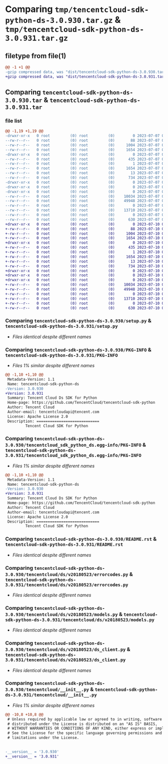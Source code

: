 # Comparing `tmp/tencentcloud-sdk-python-ds-3.0.930.tar.gz` & `tmp/tencentcloud-sdk-python-ds-3.0.931.tar.gz`

## filetype from file(1)

```diff
@@ -1 +1 @@
-gzip compressed data, was "dist/tencentcloud-sdk-python-ds-3.0.930.tar", last modified: Fri Jul  7 00:22:52 2023, max compression
+gzip compressed data, was "dist/tencentcloud-sdk-python-ds-3.0.931.tar", last modified: Mon Jul 10 00:39:32 2023, max compression
```

## Comparing `tencentcloud-sdk-python-ds-3.0.930.tar` & `tencentcloud-sdk-python-ds-3.0.931.tar`

### file list

```diff
@@ -1,19 +1,19 @@
-drwxr-xr-x   0 root         (0) root         (0)        0 2023-07-07 00:22:52.000000 tencentcloud-sdk-python-ds-3.0.930/
--rw-r--r--   0 root         (0) root         (0)       88 2023-07-07 00:22:52.000000 tencentcloud-sdk-python-ds-3.0.930/setup.cfg
--rw-r--r--   0 root         (0) root         (0)     1004 2023-07-07 00:22:52.000000 tencentcloud-sdk-python-ds-3.0.930/setup.py
--rw-r--r--   0 root         (0) root         (0)     1654 2023-07-07 00:22:52.000000 tencentcloud-sdk-python-ds-3.0.930/PKG-INFO
-drwxr-xr-x   0 root         (0) root         (0)        0 2023-07-07 00:22:52.000000 tencentcloud-sdk-python-ds-3.0.930/tencentcloud_sdk_python_ds.egg-info/
--rw-r--r--   0 root         (0) root         (0)      435 2023-07-07 00:22:52.000000 tencentcloud-sdk-python-ds-3.0.930/tencentcloud_sdk_python_ds.egg-info/SOURCES.txt
--rw-r--r--   0 root         (0) root         (0)        1 2023-07-07 00:22:52.000000 tencentcloud-sdk-python-ds-3.0.930/tencentcloud_sdk_python_ds.egg-info/dependency_links.txt
--rw-r--r--   0 root         (0) root         (0)     1654 2023-07-07 00:22:52.000000 tencentcloud-sdk-python-ds-3.0.930/tencentcloud_sdk_python_ds.egg-info/PKG-INFO
--rw-r--r--   0 root         (0) root         (0)       13 2023-07-07 00:22:52.000000 tencentcloud-sdk-python-ds-3.0.930/tencentcloud_sdk_python_ds.egg-info/top_level.txt
--rw-r--r--   0 root         (0) root         (0)      734 2023-07-07 00:22:52.000000 tencentcloud-sdk-python-ds-3.0.930/README.rst
-drwxr-xr-x   0 root         (0) root         (0)        0 2023-07-07 00:22:52.000000 tencentcloud-sdk-python-ds-3.0.930/tencentcloud/
-drwxr-xr-x   0 root         (0) root         (0)        0 2023-07-07 00:22:52.000000 tencentcloud-sdk-python-ds-3.0.930/tencentcloud/ds/
-drwxr-xr-x   0 root         (0) root         (0)        0 2023-07-07 00:22:52.000000 tencentcloud-sdk-python-ds-3.0.930/tencentcloud/ds/v20180523/
--rw-r--r--   0 root         (0) root         (0)    10034 2023-07-07 00:22:52.000000 tencentcloud-sdk-python-ds-3.0.930/tencentcloud/ds/v20180523/errorcodes.py
--rw-r--r--   0 root         (0) root         (0)    49948 2023-07-07 00:22:52.000000 tencentcloud-sdk-python-ds-3.0.930/tencentcloud/ds/v20180523/models.py
--rw-r--r--   0 root         (0) root         (0)        0 2023-07-07 00:22:52.000000 tencentcloud-sdk-python-ds-3.0.930/tencentcloud/ds/v20180523/__init__.py
--rw-r--r--   0 root         (0) root         (0)    13710 2023-07-07 00:22:52.000000 tencentcloud-sdk-python-ds-3.0.930/tencentcloud/ds/v20180523/ds_client.py
--rw-r--r--   0 root         (0) root         (0)        0 2023-07-07 00:22:52.000000 tencentcloud-sdk-python-ds-3.0.930/tencentcloud/ds/__init__.py
--rw-r--r--   0 root         (0) root         (0)      630 2023-07-07 00:22:52.000000 tencentcloud-sdk-python-ds-3.0.930/tencentcloud/__init__.py
+drwxr-xr-x   0 root         (0) root         (0)        0 2023-07-10 00:39:32.000000 tencentcloud-sdk-python-ds-3.0.931/
+-rw-r--r--   0 root         (0) root         (0)       88 2023-07-10 00:39:32.000000 tencentcloud-sdk-python-ds-3.0.931/setup.cfg
+-rw-r--r--   0 root         (0) root         (0)     1004 2023-07-10 00:39:32.000000 tencentcloud-sdk-python-ds-3.0.931/setup.py
+-rw-r--r--   0 root         (0) root         (0)     1654 2023-07-10 00:39:32.000000 tencentcloud-sdk-python-ds-3.0.931/PKG-INFO
+drwxr-xr-x   0 root         (0) root         (0)        0 2023-07-10 00:39:32.000000 tencentcloud-sdk-python-ds-3.0.931/tencentcloud_sdk_python_ds.egg-info/
+-rw-r--r--   0 root         (0) root         (0)      435 2023-07-10 00:39:32.000000 tencentcloud-sdk-python-ds-3.0.931/tencentcloud_sdk_python_ds.egg-info/SOURCES.txt
+-rw-r--r--   0 root         (0) root         (0)        1 2023-07-10 00:39:32.000000 tencentcloud-sdk-python-ds-3.0.931/tencentcloud_sdk_python_ds.egg-info/dependency_links.txt
+-rw-r--r--   0 root         (0) root         (0)     1654 2023-07-10 00:39:32.000000 tencentcloud-sdk-python-ds-3.0.931/tencentcloud_sdk_python_ds.egg-info/PKG-INFO
+-rw-r--r--   0 root         (0) root         (0)       13 2023-07-10 00:39:32.000000 tencentcloud-sdk-python-ds-3.0.931/tencentcloud_sdk_python_ds.egg-info/top_level.txt
+-rw-r--r--   0 root         (0) root         (0)      734 2023-07-10 00:39:32.000000 tencentcloud-sdk-python-ds-3.0.931/README.rst
+drwxr-xr-x   0 root         (0) root         (0)        0 2023-07-10 00:39:32.000000 tencentcloud-sdk-python-ds-3.0.931/tencentcloud/
+drwxr-xr-x   0 root         (0) root         (0)        0 2023-07-10 00:39:32.000000 tencentcloud-sdk-python-ds-3.0.931/tencentcloud/ds/
+drwxr-xr-x   0 root         (0) root         (0)        0 2023-07-10 00:39:32.000000 tencentcloud-sdk-python-ds-3.0.931/tencentcloud/ds/v20180523/
+-rw-r--r--   0 root         (0) root         (0)    10034 2023-07-10 00:39:32.000000 tencentcloud-sdk-python-ds-3.0.931/tencentcloud/ds/v20180523/errorcodes.py
+-rw-r--r--   0 root         (0) root         (0)    49948 2023-07-10 00:39:32.000000 tencentcloud-sdk-python-ds-3.0.931/tencentcloud/ds/v20180523/models.py
+-rw-r--r--   0 root         (0) root         (0)        0 2023-07-10 00:39:32.000000 tencentcloud-sdk-python-ds-3.0.931/tencentcloud/ds/v20180523/__init__.py
+-rw-r--r--   0 root         (0) root         (0)    13710 2023-07-10 00:39:32.000000 tencentcloud-sdk-python-ds-3.0.931/tencentcloud/ds/v20180523/ds_client.py
+-rw-r--r--   0 root         (0) root         (0)        0 2023-07-10 00:39:32.000000 tencentcloud-sdk-python-ds-3.0.931/tencentcloud/ds/__init__.py
+-rw-r--r--   0 root         (0) root         (0)      630 2023-07-10 00:39:32.000000 tencentcloud-sdk-python-ds-3.0.931/tencentcloud/__init__.py
```

### Comparing `tencentcloud-sdk-python-ds-3.0.930/setup.py` & `tencentcloud-sdk-python-ds-3.0.931/setup.py`

 * *Files identical despite different names*

### Comparing `tencentcloud-sdk-python-ds-3.0.930/PKG-INFO` & `tencentcloud-sdk-python-ds-3.0.931/PKG-INFO`

 * *Files 1% similar despite different names*

```diff
@@ -1,10 +1,10 @@
 Metadata-Version: 1.1
 Name: tencentcloud-sdk-python-ds
-Version: 3.0.930
+Version: 3.0.931
 Summary: Tencent Cloud Ds SDK for Python
 Home-page: https://github.com/TencentCloud/tencentcloud-sdk-python
 Author: Tencent Cloud
 Author-email: tencentcloudapi@tencent.com
 License: Apache License 2.0
 Description: ============================
         Tencent Cloud SDK for Python
```

### Comparing `tencentcloud-sdk-python-ds-3.0.930/tencentcloud_sdk_python_ds.egg-info/PKG-INFO` & `tencentcloud-sdk-python-ds-3.0.931/tencentcloud_sdk_python_ds.egg-info/PKG-INFO`

 * *Files 1% similar despite different names*

```diff
@@ -1,10 +1,10 @@
 Metadata-Version: 1.1
 Name: tencentcloud-sdk-python-ds
-Version: 3.0.930
+Version: 3.0.931
 Summary: Tencent Cloud Ds SDK for Python
 Home-page: https://github.com/TencentCloud/tencentcloud-sdk-python
 Author: Tencent Cloud
 Author-email: tencentcloudapi@tencent.com
 License: Apache License 2.0
 Description: ============================
         Tencent Cloud SDK for Python
```

### Comparing `tencentcloud-sdk-python-ds-3.0.930/README.rst` & `tencentcloud-sdk-python-ds-3.0.931/README.rst`

 * *Files identical despite different names*

### Comparing `tencentcloud-sdk-python-ds-3.0.930/tencentcloud/ds/v20180523/errorcodes.py` & `tencentcloud-sdk-python-ds-3.0.931/tencentcloud/ds/v20180523/errorcodes.py`

 * *Files identical despite different names*

### Comparing `tencentcloud-sdk-python-ds-3.0.930/tencentcloud/ds/v20180523/models.py` & `tencentcloud-sdk-python-ds-3.0.931/tencentcloud/ds/v20180523/models.py`

 * *Files identical despite different names*

### Comparing `tencentcloud-sdk-python-ds-3.0.930/tencentcloud/ds/v20180523/ds_client.py` & `tencentcloud-sdk-python-ds-3.0.931/tencentcloud/ds/v20180523/ds_client.py`

 * *Files identical despite different names*

### Comparing `tencentcloud-sdk-python-ds-3.0.930/tencentcloud/__init__.py` & `tencentcloud-sdk-python-ds-3.0.931/tencentcloud/__init__.py`

 * *Files 1% similar despite different names*

```diff
@@ -10,8 +10,8 @@
 # Unless required by applicable law or agreed to in writing, software
 # distributed under the License is distributed on an "AS IS" BASIS,
 # WITHOUT WARRANTIES OR CONDITIONS OF ANY KIND, either express or implied.
 # See the License for the specific language governing permissions and
 # limitations under the License.
 
 
-__version__ = '3.0.930'
+__version__ = '3.0.931'
```

